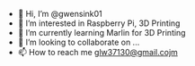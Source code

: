 - 👋 Hi, I’m @gwensink01
- 👀 I’m interested in Raspberry Pi, 3D Printing
- 🌱 I’m currently learning Marlin for 3D Printing
- 💞️ I’m looking to collaborate on ...
- 📫 How to reach me glw37130@gmail.cojm

<!---
gwensink01/gwensink01 is a ✨ special ✨ repository because its `README.md` (this file) appears on your GitHub profile.
You can click the Preview link to take a look at your changes.
--->
